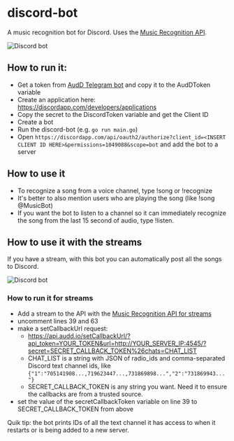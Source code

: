 # discord-bot
A music recognition bot for Discord. Uses the [Music Recognition API](https://audd.io/).

![Discord bot](https://audd.tech/discord.jpg?)

## How to run it:
- Get a token from [AudD Telegram bot](https://t.me/auddbot?start=api) and copy it to the AudDToken variable
- Create an application here: https://discordapp.com/developers/applications
- Copy the secret to the DiscordToken variable and get the Client ID
- Create a bot
- Run the discord-bot (e.g. `go run main.go`)
- Open `https://discordapp.com/api/oauth2/authorize?client_id=<INSERT CLIENT ID HERE>&permissions=1049088&scope=bot` and add the bot to a server

## How to use it
- To recognize a song from a voice channel, type !song or !recognize
- It's better to also mention users who are playing the song (like !song @MusicBot)
- If you want the bot to listen to a channel so it can immediately recognize the song from the last 15 second of audio, type !listen.

## How to use it with the streams

If you have a stream, with this bot you can automatically post all the songs to Discord.

![Discord bot](https://audd.tech/discord2.png)

### How to run it for streams
- Add a stream to the API with the [Music Recognition API for streams](https://streams.audd.io/)
- uncomment lines 39 and 63
- make a setCallbackUrl request:
  * https://api.audd.io/setCallbackUrl/?api_token=YOUR_TOKEN&url=http://YOUR_SERVER_IP:4545/?secret=SECRET_CALLBACK_TOKEN%26chats=CHAT_LIST
  * CHAT_LIST is a string with JSON of radio_ids and comma-separated Discord text channel ids, like `{"1":"705141908...,719623447...,731869898...","2":"731869943..."}`
  * SECRET_CALLBACK_TOKEN is any string you want. Need it to ensure the callbacks are from a trusted source.
- set the value of the secretCallbackToken variable on line 39 to SECRET_CALLBACK_TOKEN from above 

Quik tip: the bot prints IDs of all the text channel it has access to when it restarts or is being added to a new server.
